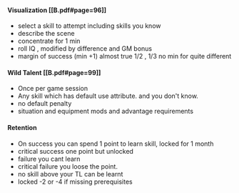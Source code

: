 
#### Visualization [[B.pdf#page=96]]

- select a skill to attempt including skills you know
- describe the scene
- concentrate for 1 min
- roll IQ , modified by difference and GM bonus
- margin of success (min +1)  almost true 1/2 , 1/3 no min for quite different

#### Wild Talent [[B.pdf#page=99]]

- Once per game session
- Any skill which has default use attribute. and you don't know.
- no default penalty
- situation and equipment mods and advantage requirements

#### Retention
- On success you can spend 1 point to learn skill, locked for 1 month
- critical success one point but unlocked
- failure you cant learn
- critical failure you loose the point.
- no skill above your TL can be learnt
- locked -2 or -4 if missing prerequisites




